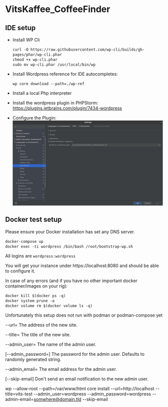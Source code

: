 # VitsKaffee_CoffeeFinder

## IDE setup
- Install WP Cli
    ```
    curl -O https://raw.githubusercontent.com/wp-cli/builds/gh-pages/phar/wp-cli.phar
    chmod +x wp-cli.phar
    sudo mv wp-cli.phar /usr/local/bin/wp
    ```
- Install Wordpress reference for IDE autocompletes:
    ```
    wp core download --path=./wp-ref
    ```
  
- Install a local Php interpreter
- Install the wordpress plugin in PHPStorm: https://plugins.jetbrains.com/plugin/7434-wordpress
- Configure the Plugin: ![WP-setup](./docs/ide-setup.png) 

## Docker test setup

Please ensure your Docker installation has set any DNS server.

```shell script
docker-compose up
docker exec -ti wordpress /bin/bash /root/bootstrap-wp.sh
```

All logins are `wordpress:wordpress`

You will get your instance under https://localhost:8080 and should be able to configure it. 

In case of any errors (and if you have no other important docker container/images on your rig):
```shell script
docker kill $(docker ps -q)
docker system prune -a
docker volume rm $(docker volume ls -q)
```

Unfortunately this setup does not run with podman or podman-compose yet





  --url=<url>
    The address of the new site.

  --title=<site-title>
    The title of the new site.

  --admin_user=<username>
    The name of the admin user.

  [--admin_password=<password>]
    The password for the admin user. Defaults to randomly generated string.

  --admin_email=<email>
    The email address for the admin user.

  [--skip-email]
    Don't send an email notification to the new admin user.


wp --allow-root --path=/var/www/html core install --url=http://localhost  --title=vits-test --admin_user=wordpress --admin_password=wordpress --admin-email=somwhere@domain.tld --skip-email